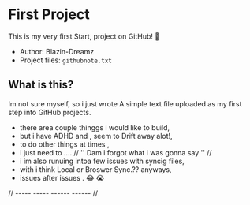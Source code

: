 # First Project

This is my very first Start, project on GitHub! 🎉

- Author: Blazin-Dreamz
- Project files: `githubnote.txt`

## What is this?

Im not sure myself, so i just wrote A simple text file uploaded as my first step into GitHub projects.
- there area couple thinggs i would like to build,
- but i have ADHD and , seem to Drift away alot!,
-  to do other things  at times ,
-  i just need to ....  // '' Dam i forgot what i was gonna say ''  //
-  i im also runuing intoa few issues with syncig files,
-  with i think Local or Broswer Sync.?? anyways,
-  issues after issues . 😂 😭

 // ----- ----- ------ ------ //
